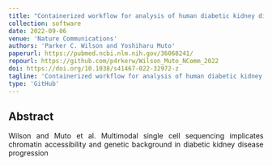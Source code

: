 ```yaml
---
title: "Containerized workflow for analysis of human diabetic kidney disease by snRNA-seq and snATAC-seq"
collection: software
date: 2022-09-06
venue: 'Nature Communications'
authors: 'Parker C. Wilson and Yoshiharu Muto'
paperurl: https://pubmed.ncbi.nlm.nih.gov/36068241/
repourl: https://github.com/p4rkerw/Wilson_Muto_NComm_2022
doi: https://doi.org/10.1038/s41467-022-32972-z
tagline: 'Containerized workflow for analysis of human diabetic kidney disease by snRNA-seq and snATAC-seq'
type: 'GitHub'
---
```


<h2> Abstract </h2>
<p align= "justify">
Wilson and Muto et al. Multimodal single cell sequencing implicates chromatin accessibility and genetic background in diabetic kidney disease progression
